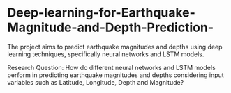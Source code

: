 # Deep-learning-for-Earthquake-Magnitude-and-Depth-Prediction-
The project aims to predict earthquake magnitudes and depths using deep learning techniques, specifically neural networks and LSTM models.

Research Question: How do different neural networks and LSTM models perform in predicting earthquake magnitudes and depths considering input variables such as Latitude, Longitude, Depth and Magnitude?


